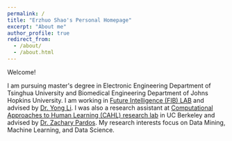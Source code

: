 ```yaml
---
permalink: /
title: "Erzhuo Shao's Personal Homepage"
excerpt: "About me"
author_profile: true
redirect_from: 
  - /about/
  - /about.html
---
```


Welcome!

I am pursuing master's degree in Electronic Engineering Department of Tsinghua University and Biomedical Engineering Department of Johns Hopkins University. I am working in [Future Intelligence (FIB) LAB](http://fi.ee.tsinghua.edu.cn/people/) and advised by [Dr. Yong Li](http://fi.ee.tsinghua.edu.cn/~liyong/). I was also a research assistant at [Computational Approaches to Human Learning (CAHL) research lab](https://github.com/CAHLR) in UC Berkeley and advised by [Dr. Zachary Pardos](https://gse.berkeley.edu/zachary-pardos). My research interests focus on Data Mining, Machine Learning, and Data Science.

